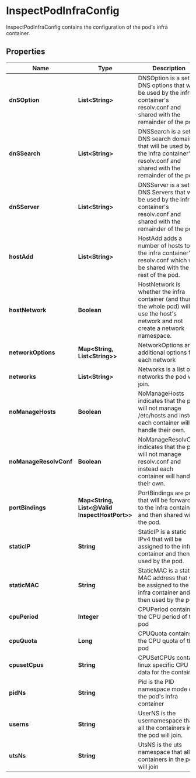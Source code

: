 

# InspectPodInfraConfig

InspectPodInfraConfig contains the configuration of the pod's infra container.

## Properties

| Name | Type | Description | Notes |
|------------ | ------------- | ------------- | -------------|
|**dnSOption** | **List&lt;String&gt;** | DNSOption is a set of DNS options that will be used by the infra container&#39;s resolv.conf and shared with the remainder of the pod. |  [optional] |
|**dnSSearch** | **List&lt;String&gt;** | DNSSearch is a set of DNS search domains that will be used by the infra container&#39;s resolv.conf and shared with the remainder of the pod. |  [optional] |
|**dnSServer** | **List&lt;String&gt;** | DNSServer is a set of DNS Servers that will be used by the infra container&#39;s resolv.conf and shared with the remainder of the pod. |  [optional] |
|**hostAdd** | **List&lt;String&gt;** | HostAdd adds a number of hosts to the infra container&#39;s resolv.conf which will be shared with the rest of the pod. |  [optional] |
|**hostNetwork** | **Boolean** | HostNetwork is whether the infra container (and thus the whole pod) will use the host&#39;s network and not create a network namespace. |  [optional] |
|**networkOptions** | **Map&lt;String, List&lt;String&gt;&gt;** | NetworkOptions are additional options for each network |  [optional] |
|**networks** | **List&lt;String&gt;** | Networks is a list of networks the pod will join. |  [optional] |
|**noManageHosts** | **Boolean** | NoManageHosts indicates that the pod will not manage /etc/hosts and instead each container will handle their own. |  [optional] |
|**noManageResolvConf** | **Boolean** | NoManageResolvConf indicates that the pod will not manage resolv.conf and instead each container will handle their own. |  [optional] |
|**portBindings** | **Map&lt;String, List&lt;@Valid InspectHostPort&gt;&gt;** | PortBindings are ports that will be forwarded to the infra container and then shared with the pod. |  [optional] |
|**staticIP** | **String** | StaticIP is a static IPv4 that will be assigned to the infra container and then used by the pod. |  [optional] |
|**staticMAC** | **String** | StaticMAC is a static MAC address that will be assigned to the infra container and then used by the pod. |  [optional] |
|**cpuPeriod** | **Integer** | CPUPeriod contains the CPU period of the pod |  [optional] |
|**cpuQuota** | **Long** | CPUQuota contains the CPU quota of the pod |  [optional] |
|**cpusetCpus** | **String** | CPUSetCPUs contains linux specific CPU data for the container |  [optional] |
|**pidNs** | **String** | Pid is the PID namespace mode of the pod&#39;s infra container |  [optional] |
|**userns** | **String** | UserNS is the usernamespace that all the containers in the pod will join. |  [optional] |
|**utsNs** | **String** | UtsNS is the uts namespace that all containers in the pod will join |  [optional] |



